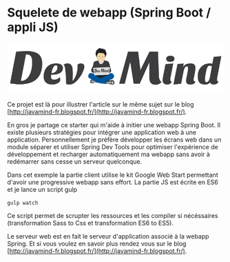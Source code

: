 # Squelete de webapp (Spring Boot / appli JS)

![Dev-Mind](dm-client/app/images/logo_new.png)

Ce projet est là pour illustrer l'article sur le même sujet sur le blog [http://javamind-fr.blogspot.fr/](http://javamind-fr.blogspot.fr/).

En gros je partage ce starter qui m'aide à initier une webapp Spring Boot. Il existe plusieurs stratégies pour intégrer une application web à une application. Personnellement je préfère développer les écrans web dans un module séparer et utiliser Spring Dev Tools pour optimiser l'expérience de développement et recharger automatiquement ma webapp sans avoir à redémarrer sans cesse un serveur quelconque.

Dans cet exemple la partie client utilise le kit Google Web Start permettant d'avoir une progressive webapp sans effort. La partie JS est écrite en ES6 et je lance un script gulp
```
gulp watch
```

Ce script permet de scrupter les ressources et les compiler si nécéssaires (transformation Sass to Css et transformation ES6 to ES5).

Le serveur web est en fait le serveur d'application associé à la webapp Spring. Et si vous voulez en savoir plus rendez vous sur le blog [http://javamind-fr.blogspot.fr/](http://javamind-fr.blogspot.fr/).
